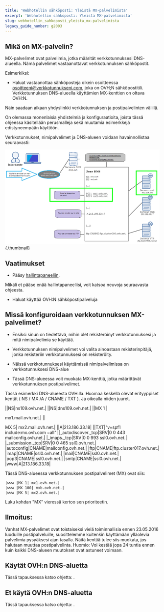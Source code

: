 ```yaml
---
title: 'Webhotellin sähköposti: Yleistä MX-palvelimista'
excerpt: 'Webhotellin sähköposti: Yleistä MX-palvelimista'
slug: webhotellin_sahkoposti_yleista_mx-palvelimista
legacy_guide_number: g2003
---
```



## Mikä on MX-palvelin?
MX-palvelimet ovat palvelimia, jotka määrität verkkotunnuksesi DNS-alueella.
Nämä palvelimet vastaanottavat verkkotunnuksen sähköpostit.

Esimerkiksi:

- Haluat vastaanottaa sähköposteja oikein osoitteessa osoitteeni@verkkotunnukseni.com, joka on OVH;N sähköpostitili. Verkkotunnuksen DNS-alueella käyttämien MX-kenttien on oltava OVH:N.


Näin saadaan aikaan yhdyslinkki verkkotunnuksen ja postipalvelinten välillä.

On olemassa monenlaisia yhdistelmiä ja konfiguraatioita, joista tässä ohjeessa käsitellään perusmalleja sekä muutamia esimerkkejä edistyneempään käyttöön.


Verkkotunnukset, nimipalvelimet ja DNS-alueen voidaan havainnollistaa seuraavasti:

![](images/img_3414.jpg){.thumbnail}


## Vaatimukset

- Pääsy
[hallintapaneeliin](https://www.ovh.com/manager/web/login/). 

Mikäli et pääse enää hallintapaneeliisi, voit katsoa neuvoja seuraavasta ohjeesta[](https://www.ovh-hosting.fi/g1909.sivusto-internetiin#tietokanta_luominen).


- Haluat käyttää OVH:N sähköpostipalveluja




## Missä konfiguroidaan verkkotunnuksen MX-palvelimet?

- Ensiksi sinun on tiedettävä, mihin olet rekisteröinyt verkkotunnuksesi ja mitä nimipalvelimia se käyttää.

- Verkkotunnuksen nimipalvelimet voi valita ainoastaan rekisterinpitäjä, jonka rekisteriin verkkotunnuksesi on rekisteröity.
- Näissä verkkotunnuksesi käyttämissä nimipalvelimissa on verkkotunnuksesi DNS-alue
- Tässä DNS-alueessa voit muokata MX-kenttiä, jotka määrittävät verkkotunnuksen postipalvelimet.


Tässä esimerkki DNS-alueesta OVH:lla. Huomaa keskellä olevat erityyppiset kentät ( NS / MX /A / CNAME / TXT ). 
Ja oikealla niiden juuret.

||NS|ns109.ovh.net.|
||NS|dns109.ovh.net.|
||MX 1 |

mx1.mail.ovh.net.|
||

MX 5| 
mx2.mail.ovh.net.|
||A|213.186.33.18|
||TXT|"v=spf1 include:mx.ovh.com ~all"|
|_autodiscover._tcp|SRV|0 0 443 mailconfig.ovh.net.|
|_imaps._tcp|SRV|0 0 993 ssl0.ovh.net.|
|_submission._tcp|SRV|0 0 465 ssl0.ovh.net.|
|autoconfig|CNAME|mailconfig.ovh.net.|
|ftp|CNAME|ftp.cluster017.ovh.net.|
|imap|CNAME|ssl0.ovh.net.|
|mail|CNAME|ssl0.ovh.net.|
|pop3|CNAME|ssl0.ovh.net.|
|smtp|CNAME|ssl0.ovh.net.|
|www|A|213.186.33.18|


Tässä DNS-alueessa verkkotunnuksen postipalvelimet (MX) ovat siis:

```
|www |MX 1| mx1.ovh.net.|
|www |MX 100| mxb.ovh.net.|
|www |MX 5| mx2.ovh.net.|
```


Luku kohdan "MX" vieressä kertoo sen prioriteetin.

## Ilmoitus:
Vanhat MX-palvelimet ovat toistaiseksi vielä toiminnallisia ennen 23.05.2016 luoduille postipalveluille, suosittelemme kuitenkin käyttämään ylläolevia palvelimia pysyäksesi ajan tasalla.
Näitä kenttiä tulee siis muokata, jos halutaan muuttaa postipalvelinta.
Huomio: Voi kestää jopa 24 tuntia ennen kuin kaikki DNS-alueen muutokset ovat astuneet voimaan.


## Käytät OVH:n DNS-aluetta
Tässä tapauksessa katso ohjetta: []({legacy}2012).


## Et käytä OVH:n DNS-aluetta
Tässä tapauksessa katso ohjetta: []({legacy}2011).

